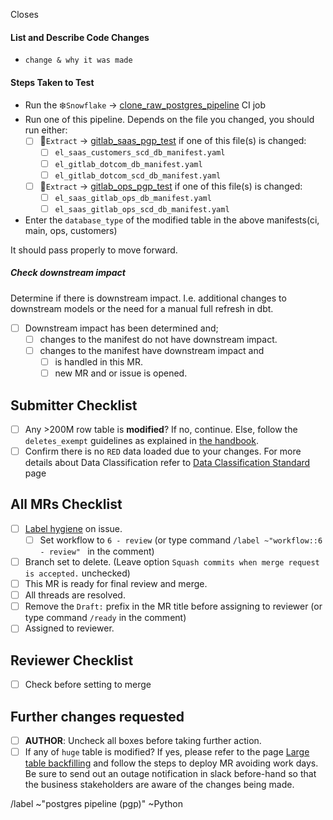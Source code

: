 Closes

#### List and Describe Code Changes <!-- focus on why the changes are being made-->

* `change & why it was made`

#### Steps Taken to Test

* Run the ❄️`Snowflake` -> [clone_raw_postgres_pipeline](https://about.gitlab.com/handbook/business-technology/data-team/platform/ci-jobs/#clone_raw_postgres_pipeline) CI job
* Run one of this pipeline. Depends on the file you changed, you should run either:
    * [ ] 🚂`Extract` -> [gitlab_saas_pgp_test](https://handbook.gitlab.com/handbook/business-technology/data-team/platform/ci-jobs/#-saas_pgp_test) if one of this file(s) is changed:
        * [ ] `el_saas_customers_scd_db_manifest.yaml`
        * [ ] `el_gitlab_dotcom_db_manifest.yaml`
        * [ ] `el_gitlab_dotcom_scd_db_manifest.yaml`
    * [ ] 🚂`Extract` -> [gitlab_ops_pgp_test](https://about.gitlab.com/handbook/business-technology/data-team/platform/ci-jobs/#gitlab_ops_pgp_test) if one of this file(s) is changed:
        * [ ] `el_saas_gitlab_ops_db_manifest.yaml`
        * [ ] `el_saas_gitlab_ops_scd_db_manifest.yaml`
* Enter the `database_type` of the modified table in the above manifests(ci, main, ops, customers)

It should pass properly to move forward.

##### Check downstream impact

Determine if there is downstream impact. I.e. additional changes to downstream models or the need for a manual full refresh in dbt.

- [ ] Downstream impact has been determined and;
   - [ ] changes to the manifest do not have downstream impact.
   - [ ] changes to the manifest have downstream impact and
      - [ ] is handled in this MR.
      - [ ] new MR and or issue is opened.

## Submitter Checklist

* [ ] Any >200M row table is **modified**? If no, continue. Else, follow the `deletes_exempt` guidelines as explained in [the handbook](https://gitlab.com/gitlab-com/content-sites/internal-handbook/-/blob/main/content/handbook/enterprise-data/platform/pipelines/_index.md?ref_type=heads#pgp-manifest-definition).
* [ ] Confirm there is no `RED` data loaded due to your changes. For more details about Data Classification refer to [Data Classification Standard](https://about.gitlab.com/handbook/security/data-classification-standard.html) page

## All MRs Checklist
- [ ] [Label hygiene](https://about.gitlab.com/handbook/business-ops/data-team/how-we-work/#issue-labeling) on issue.
    - [ ] Set workflow to `6 - review` (or type command `/label ~"workflow::6 - review" ` in the comment)
- [ ] Branch set to delete. (Leave option `Squash commits when merge request is accepted.` unchecked)
- [ ] This MR is ready for final review and merge.
- [ ] All threads are resolved.
- [ ] Remove the `Draft:` prefix in the MR title before assigning to reviewer (or type command `/ready` in the comment)
- [ ] Assigned to reviewer.

## Reviewer Checklist
- [ ]  Check before setting to merge

## Further changes requested
* [ ] **AUTHOR**: Uncheck all boxes before taking further action.
* [ ] If any of `huge` table is modified? If yes, please refer to the page [Large table backfilling](https://about.gitlab.com/handbook/business-technology/data-team/platform/pipelines/SAAS-Gitlab-com/#large-tables-backfilling) and follow the steps to deploy MR avoiding work days. Be sure to send out an outage notification in slack before-hand so that the business stakeholders are aware of the changes being made.

/label ~"postgres pipeline (pgp)" ~Python
